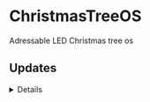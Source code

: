 # ChristmasTreeOS
Adressable LED Christmas tree os

## Updates
<details>
  v1.0
    -Basic effects 
    -Stable
  v1.1 
    -XY leds access
    -Stable
  </details>
<a id="versions"></a>
